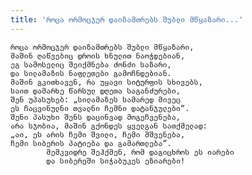 ```yaml
---
title: 'როცა ორმოცჯერ დაიზამთრებს შუბლი მწყაზარი...'
---
```


    როცა ორმოცჯერ დაიზამთრებს შუბლი მწყაზარი,
    მაშინ ღაწვებიც დროის ხნულით ნაოჭდებიან,
    ეგ სამოსელიც შეიქმნება ძონძი საზარი,
    და სილამაზის ნაფლეთები გამოჩნდებიან.
    მაშინ გკითხავენ, რა უყავი სიტურფის სხივებს,
    საით დამარხე წარსულ დღეთა საგანძურები,
    შენ უპასუხებ: „სილამაზეს სამარედ მივეც
    ეს ჩაცვინულნი თვალნი ჩემნი დატანჯულები“.
    შენი პასუხი შენს დაცინვად მოგეჩვენება,
    არა სჯობია, მაშინ გქონდეს ყველგან სათქმელად:
    „აი, ეს არის ჩემი შვილი, ჩემი მშვენება,
    ჩემი სიბერის პატიება და გამართლება“.
            მემკვიდრე შეჰქმენ, რომ დაგიცხროს ეს იარები
            და სიბერეში სიჭაბუკეს ეზიარები!
